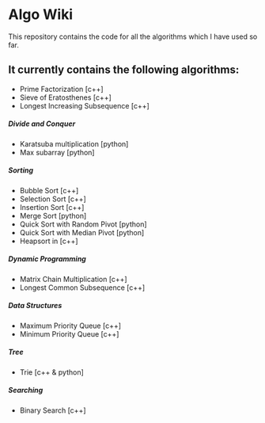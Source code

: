 # Algo Wiki
This repository contains the code for all the algorithms which I have used so far.


It currently contains the following algorithms:
------------------------------------------------------------

- Prime Factorization [c++]
- Sieve of Eratosthenes [c++]
- Longest Increasing Subsequence [c++]


##### Divide and Conquer

- Karatsuba multiplication [python]
- Max subarray [python]


##### Sorting

- Bubble Sort [c++]
- Selection Sort [c++]
- Insertion Sort [c++]
- Merge Sort [python]
- Quick Sort with Random Pivot [python]
- Quick Sort with Median Pivot [python]
- Heapsort in [c++]


##### Dynamic Programming

- Matrix Chain Multiplication [c++]
- Longest Common Subsequence [c++]


##### Data Structures

- Maximum Priority Queue [c++]
- Minimum Priority Queue [c++]


##### Tree

- Trie [c++ & python]


##### Searching

- Binary Search [c++]
